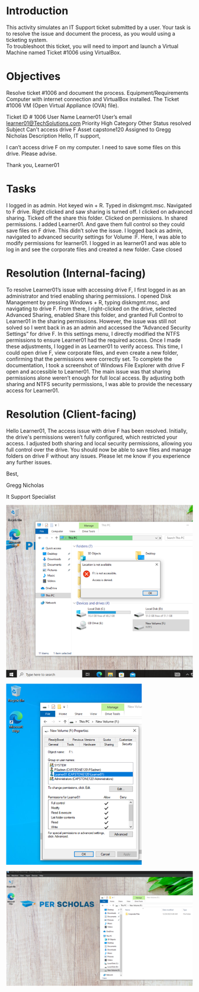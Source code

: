 # Introduction
This activity simulates an IT Support ticket submitted by a user. Your task is to resolve the issue and document the process, as you would using a ticketing system.  
To troubleshoot this ticket, you will need to import and launch a Virtual Machine named Ticket #1006 using VirtualBox.
# Objectives
Resolve ticket #1006 and document the process.
Equipment/Requirements
Computer with internet connection and VirtualBox installed.
The Ticket #1006 VM (Open Virtual Appliance (OVA) file).


Ticket ID #
1006
User Name
Learner01
User’s email
learner01@TechSolutions.com
Priority
High
Category
Other
Status
resolved
Subject
Can't access drive F
Asset
capstone120
Assigned to
Gregg Nicholas
Description
Hello, IT support,

I can’t access drive F on my computer. I need to save some files on this drive.
Please advise.

Thank you,
Learner01
# Tasks
I logged in as admin. Hot keyed win + R. Typed in diskmgmt.msc. Navigated to F drive. Right clicked and saw sharing is turned off. I clicked on advanced sharing. Ticked off the share this folder. Clicked on permissions. In shared permissions. I added Learner01. And gave them full control so they could save files on F drive. This didn’t solve the issue. I logged back as admin, navigated to advanced security settings for Volume :F. Here, I was able to modify permissions for learner01. I logged in as learner01 and was able to log in and see the corporate files and created a new folder. Case closed
# Resolution (Internal-facing)
To resolve Learner01’s issue with accessing drive F, I first logged in as an administrator and tried enabling sharing permissions. I opened Disk Management by pressing Windows + R, typing diskmgmt.msc, and navigating to drive F. From there, I right-clicked on the drive, selected Advanced Sharing, enabled Share this folder, and granted Full Control to Learner01 in the sharing permissions.
However, the issue was still not solved so I went back in as an admin and accessed the “Advanced Security Settings” for drive F. In this settings menu, I directly modified the NTFS permissions to ensure Learner01 had the required access.
Once I made these adjustments, I logged in as Learner01 to verify access. This time, I could open drive F, view corporate files, and even create a new folder, confirming that the permissions were correctly set.
To complete the documentation, I took a screenshot of Windows File Explorer with drive F open and accessible to Learner01.
The main issue was that sharing permissions alone weren’t enough for full local access. By adjusting both sharing and NTFS security permissions, I was able to provide the necessary access for Learner01.


# Resolution (Client-facing)
Hello Learner01,
The access issue with drive F has been resolved. Initially, the drive's permissions weren’t fully configured, which restricted your access. I adjusted both sharing and local security permissions, allowing you full control over the drive. You should now be able to save files and manage folders on drive F without any issues.
Please let me know if you experience any further issues.

Best,

Gregg Nicholas

It Support Specialist 




![Identifying lack of permissions to drive](https://github.com/GreggNicholas/Ticket-1006-Cant-access-drive-F/blob/main/Screen%20Shot%202024-12-01%20at%2022.57.26%20PM.png?raw=true)

![Assigning proper permissions](https://github.com/GreggNicholas/Ticket-1006-Cant-access-drive-F/blob/main/Screen%20Shot%202024-12-01%20at%2022.57.50%20PM.png?raw=true)

![Verifiying drive access](https://github.com/GreggNicholas/Ticket-1006-Cant-access-drive-F/blob/main/Screen%20Shot%202024-12-01%20at%2022.58.05%20PM.png?raw=true)


